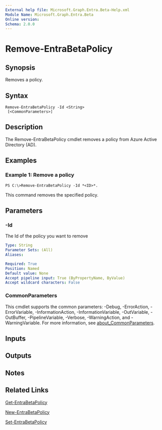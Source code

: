 ```yaml
---
External help file: Microsoft.Graph.Entra.Beta-Help.xml
Module Name: Microsoft.Graph.Entra.Beta
Online version:
Schema: 2.0.0
---
```


# Remove-EntraBetaPolicy

## Synopsis
Removes a policy.

## Syntax

```
Remove-EntraBetaPolicy -Id <String> 
 [<CommonParameters>]
```

## Description
The Remove-EntraBetaPolicy cmdlet removes a policy from Azure Active Directory (AD).

## Examples

### Example 1: Remove a policy
```
PS C:\>Remove-EntraBetaPolicy -Id *<ID>*.
```

This command removes the specified policy.

## Parameters



### -Id
The Id of the policy you want to remove

```yaml
Type: String
Parameter Sets: (All)
Aliases:

Required: True
Position: Named
Default value: None
Accept pipeline input: True (ByPropertyName, ByValue)
Accept wildcard characters: False
```

### CommonParameters
This cmdlet supports the common parameters: -Debug, -ErrorAction, -ErrorVariable, -InformationAction, -InformationVariable, -OutVariable, -OutBuffer, -PipelineVariable, -Verbose, -WarningAction, and -WarningVariable. For more information, see [about_CommonParameters](https://go.microsoft.com/fwlink/?LinkID=113216).

## Inputs

## Outputs

## Notes

## Related Links

[Get-EntraBetaPolicy]()

[New-EntraBetaPolicy]()

[Set-EntraBetaPolicy]()

